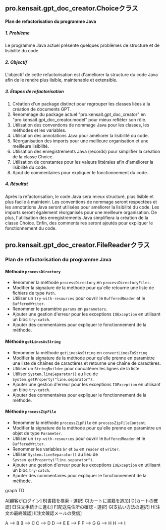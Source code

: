 ## pro.kensait.gpt_doc_creator.Choiceクラス
#### Plan de refactorisation du programme Java

##### 1. Problème
Le programme Java actuel présente quelques problèmes de structure et de lisibilité du code.

##### 2. Objectif
L'objectif de cette refactorisation est d'améliorer la structure du code Java afin de le rendre plus lisible, maintenable et extensible.

##### 3. Étapes de refactorisation
1. Création d'un package distinct pour regrouper les classes liées à la création de documents GPT.
2. Renommage du package actuel "pro.kensait.gpt_doc_creator" en "pro.kensait.gpt_doc_creator.model" pour mieux refléter son rôle.
3. Utilisation des conventions de nommage Java pour les classes, les méthodes et les variables.
4. Utilisation des annotations Java pour améliorer la lisibilité du code.
5. Réorganisation des imports pour une meilleure organisation et une meilleure lisibilité.
6. Utilisation des enregistrements Java (records) pour simplifier la création de la classe Choice.
7. Utilisation de constantes pour les valeurs littérales afin d'améliorer la lisibilité du code.
8. Ajout de commentaires pour expliquer le fonctionnement du code.

##### 4. Résultat
Après la refactorisation, le code Java sera mieux structuré, plus lisible et plus facile à maintenir. Les conventions de nommage seront respectées et les annotations Java seront utilisées pour améliorer la lisibilité du code. Les imports seront également réorganisés pour une meilleure organisation. De plus, l'utilisation des enregistrements Java simplifiera la création de la classe Choice. Enfin, des commentaires seront ajoutés pour expliquer le fonctionnement du code.

## pro.kensait.gpt_doc_creator.FileReaderクラス
### Plan de refactorisation du programme Java

#### Méthode `processDirectory`
- Renommer la méthode `processDirectory` en `processDirectoryFiles`.
- Modifier la signature de la méthode pour qu'elle retourne une liste de fichiers de type `Path`.
- Utiliser un `try-with-resources` pour ouvrir le `BufferedReader` et le `BufferedWriter`.
- Renommer le paramètre `params` en `parameters`.
- Ajouter une gestion d'erreur pour les exceptions `IOException` en utilisant un bloc `try-catch`.
- Ajouter des commentaires pour expliquer le fonctionnement de la méthode.

#### Méthode `getLinesAsString`
- Renommer la méthode `getLinesAsString` en `convertLinesToString`.
- Modifier la signature de la méthode pour qu'elle prenne en paramètre une liste de chaînes de caractères et retourne une chaîne de caractères.
- Utiliser un `StringBuilder` pour concaténer les lignes de la liste.
- Utiliser `System.lineSeparator()` au lieu de `System.getProperty("line.separator")`.
- Ajouter une gestion d'erreur pour les exceptions `IOException` en utilisant un bloc `try-catch`.
- Ajouter des commentaires pour expliquer le fonctionnement de la méthode.

#### Méthode `processZipFile`
- Renommer la méthode `processZipFile` en `processZipFileContent`.
- Modifier la signature de la méthode pour qu'elle prenne en paramètre un objet de type `Parameter`.
- Utiliser un `try-with-resources` pour ouvrir le `BufferedReader` et le `BufferedWriter`.
- Renommer les variables `br` et `bw` en `reader` et `writer`.
- Utiliser `System.lineSeparator()` au lieu de `System.getProperty("line.separator")`.
- Ajouter une gestion d'erreur pour les exceptions `IOException` en utilisant un bloc `try-catch`.
- Ajouter des commentaires pour expliquer le fonctionnement de la méthode.

graph TD

A[顧客がログイン]
B[書籍を検索・選択]
C[カートに書籍を追加]
D[カートの確認]
E[注文手続きに進む]
F[配送先住所の確認・選択]
G[支払い方法の選択]
H[注文の最終確認]
I[注文確認メールの受信]

A --> B
B --> C
C --> D
D --> E
E --> F
F --> G
G --> H
H --> I
